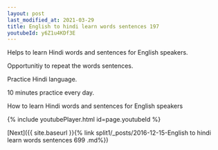 ```yaml
---
layout: post
last_modified_at: 2021-03-29
title: English to hindi learn words sentences 197 
youtubeId: y6Z1u4KDf3E
---
```

 
 
Helps to learn Hindi words and sentences for English speakers.

Opportunitiy to repeat the words sentences. 

Practice Hindi language. 
 
10 minutes practice every day. 
 
How to learn Hindi words and sentences for English speakers 
 
{% include youtubePlayer.html id=page.youtubeId %}
 
 
[Next]({{ site.baseurl }}{% link  split1/_posts/2016-12-15-English to hindi learn words sentences 699 .md%})
 
